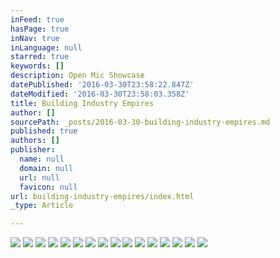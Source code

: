 ```yaml
---
inFeed: true
hasPage: true
inNav: true
inLanguage: null
starred: true
keywords: []
description: Open Mic Showcase
datePublished: '2016-03-30T23:58:22.847Z'
dateModified: '2016-03-30T23:58:03.358Z'
title: Building Industry Empires
author: []
sourcePath: _posts/2016-03-30-building-industry-empires.md
published: true
authors: []
publisher:
  name: null
  domain: null
  url: null
  favicon: null
url: building-industry-empires/index.html
_type: Article

---
```

![](https://the-grid-user-content.s3-us-west-2.amazonaws.com/f4a1f19b-7bbc-4a3d-bafa-cadde3c69051.jpg)
![](https://the-grid-user-content.s3-us-west-2.amazonaws.com/8326ff8d-f74c-45b2-bd36-4442d418aeba.jpg)
![](https://the-grid-user-content.s3-us-west-2.amazonaws.com/6c646e3e-2fc4-4744-90af-da04759c500b.jpg)
![](https://the-grid-user-content.s3-us-west-2.amazonaws.com/bcd49a93-cd83-4fc6-b243-bd40795477a4.jpg)
![](https://the-grid-user-content.s3-us-west-2.amazonaws.com/276c6e3c-1356-4767-a0b7-1fba0cd70789.jpg)
![](https://the-grid-user-content.s3-us-west-2.amazonaws.com/e19c5d47-e564-4062-97d4-a54e878a4014.jpg)
![](https://the-grid-user-content.s3-us-west-2.amazonaws.com/3b8bc3a8-63b2-4e82-befa-d6bb0d262be5.jpg)
![](https://the-grid-user-content.s3-us-west-2.amazonaws.com/4d202caf-2355-4b85-b561-734968c84361.jpg)
![](https://the-grid-user-content.s3-us-west-2.amazonaws.com/ede1a505-7a29-4655-ace9-32da99d409a9.jpg)
![](https://the-grid-user-content.s3-us-west-2.amazonaws.com/382d18d6-8dda-4961-981e-1a10e4740122.jpg)
![](https://the-grid-user-content.s3-us-west-2.amazonaws.com/aab9525c-9227-40ae-8f1e-51d199dac9c2.jpg)
![](https://the-grid-user-content.s3-us-west-2.amazonaws.com/9a96c3f8-af97-47be-a860-c11cf267fd3d.jpg)
![](https://the-grid-user-content.s3-us-west-2.amazonaws.com/cfb38520-0a09-4295-8aeb-cc538fbee5b2.jpg)
![](https://the-grid-user-content.s3-us-west-2.amazonaws.com/669bc92c-780c-4545-b38f-127f50bb6bc6.jpg)
![](https://the-grid-user-content.s3-us-west-2.amazonaws.com/8f56075e-e885-40c0-a4c2-9a71e605740e.jpg)
![](https://the-grid-user-content.s3-us-west-2.amazonaws.com/5cd61f34-db09-46e5-9c30-2e1a781a1e57.jpg)